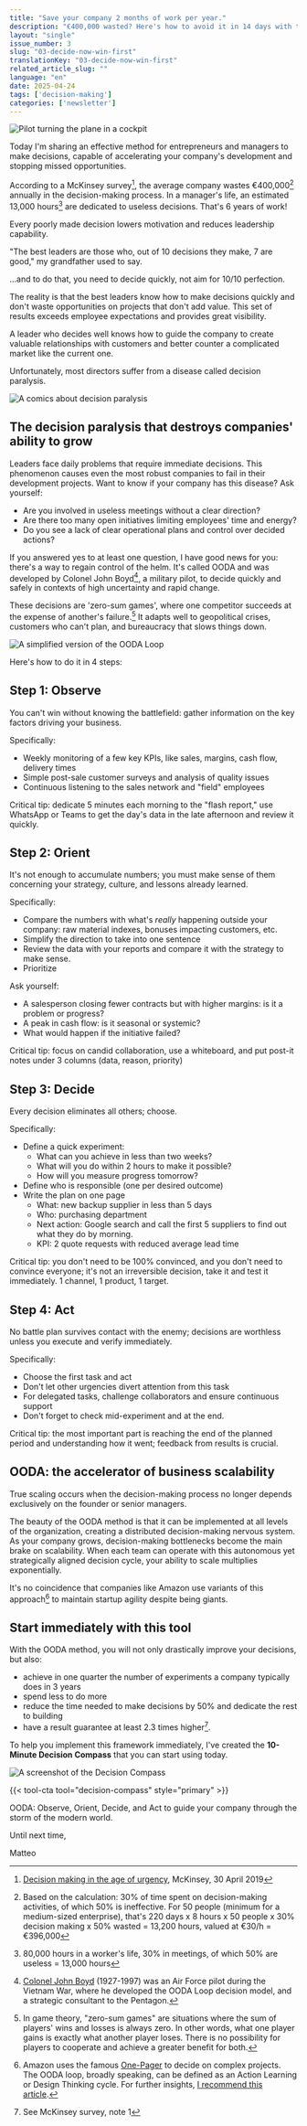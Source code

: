 ```yaml
---
title: "Save your company 2 months of work per year."
description: "€400,000 wasted? Here's how to avoid it in 14 days with the OODA Loop"
layout: "single"
issue_number: 3
slug: "03-decide-now-win-first"
translationKey: "03-decide-now-win-first"
related_article_slug: ""
language: "en"
date: 2025-04-24
tags: ['decision-making']
categories: ['newsletter']
---
```


![Pilot turning the plane in a cockpit](https://cdn.adlimen.com/assets/ai-photos/cockpit-turning.png)

Today I'm sharing an effective method for entrepreneurs and managers to make decisions, capable of accelerating your company's development and stopping missed opportunities.

According to a McKinsey survey[^1], the average company wastes €400,000[^2] annually in the decision-making process. In a manager's life, an estimated 13,000 hours[^3] are dedicated to useless decisions. That's 6 years of work!

Every poorly made decision lowers motivation and reduces leadership capability.

"The best leaders are those who, out of 10 decisions they make, 7 are good," my grandfather used to say.

...and to do that, you need to decide quickly, not aim for 10/10 perfection.

The reality is that the best leaders know how to make decisions quickly and don't waste opportunities on projects that don't add value. This set of results exceeds employee expectations and provides great visibility.

A leader who decides well knows how to guide the company to create valuable relationships with customers and better counter a complicated market like the current one.

Unfortunately, most directors suffer from a disease called decision paralysis.

![A comics about decision paralysis](https://cdn.adlimen.com/branding/visuals/decision-comics.png)

## The decision paralysis that destroys companies' ability to grow

Leaders face daily problems that require immediate decisions. This phenomenon causes even the most robust companies to fail in their development projects. Want to know if your company has this disease? Ask yourself:

- Are you involved in useless meetings without a clear direction?
- Are there too many open initiatives limiting employees' time and energy?
- Do you see a lack of clear operational plans and control over decided actions?

If you answered yes to at least one question, I have good news for you: there's a way to regain control of the helm. It's called OODA and was developed by Colonel John Boyd[^4], a military pilot, to decide quickly and safely in contexts of high uncertainty and rapid change.

These decisions are 'zero-sum games', where one competitor succeeds at the expense of another's failure.[^5] It adapts well to geopolitical crises, customers who can't plan, and bureaucracy that slows things down.

![A simplified version of the OODA Loop](https://cdn.adlimen.com/branding/visuals/ooda-loop-simple.png)

Here's how to do it in 4 steps:

## Step 1: Observe

You can't win without knowing the battlefield: gather information on the key factors driving your business.

Specifically:

- Weekly monitoring of a few key KPIs, like sales, margins, cash flow, delivery times
- Simple post-sale customer surveys and analysis of quality issues
- Continuous listening to the sales network and "field" employees

Critical tip: dedicate 5 minutes each morning to the "flash report," use WhatsApp or Teams to get the day's data in the late afternoon and review it quickly.

## Step 2: Orient

It's not enough to accumulate numbers; you must make sense of them concerning your strategy, culture, and lessons already learned.

Specifically:

- Compare the numbers with what's *really* happening outside your company: raw material indexes, bonuses impacting customers, etc.
- Simplify the direction to take into one sentence
- Review the data with your reports and compare it with the strategy to make sense.
- Prioritize

Ask yourself:

- A salesperson closing fewer contracts but with higher margins: is it a problem or progress?
- A peak in cash flow: is it seasonal or systemic?
- What would happen if the initiative failed?

Critical tip: focus on candid collaboration, use a whiteboard, and put post-it notes under 3 columns (data, reason, priority)

## Step 3: Decide

Every decision eliminates all others; choose.

Specifically:

- Define a quick experiment:
  - What can you achieve in less than two weeks?
  - What will you do within 2 hours to make it possible?
  - How will you measure progress tomorrow?
- Define who is responsible (one per desired outcome)
- Write the plan on one page
  - What: new backup supplier in less than 5 days
  - Who: purchasing department
  - Next action: Google search and call the first 5 suppliers to find out what they do by morning.
  - KPI: 2 quote requests with reduced average lead time

Critical tip: you don't need to be 100% convinced, and you don't need to convince everyone; it's not an irreversible decision, take it and test it immediately. 1 channel, 1 product, 1 target.

## Step 4: Act

No battle plan survives contact with the enemy; decisions are worthless unless you execute and verify immediately.

Specifically:

- Choose the first task and act
- Don't let other urgencies divert attention from this task
- For delegated tasks, challenge collaborators and ensure continuous support
- Don't forget to check mid-experiment and at the end.

Critical tip: the most important part is reaching the end of the planned period and understanding how it went; feedback from results is crucial.

## OODA: the accelerator of business scalability

True scaling occurs when the decision-making process no longer depends exclusively on the founder or senior managers.

The beauty of the OODA method is that it can be implemented at all levels of the organization, creating a distributed decision-making nervous system. As your company grows, decision-making bottlenecks become the main brake on scalability. When each team can operate with this autonomous yet strategically aligned decision cycle, your ability to scale multiplies exponentially.

It's no coincidence that companies like Amazon use variants of this approach[^6] to maintain startup agility despite being giants.

## Start immediately with this tool

With the OODA method, you will not only drastically improve your decisions, but also:

- achieve in one quarter the number of experiments a company typically does in 3 years
- spend less to do more
- reduce the time needed to make decisions by 50% and dedicate the rest to building
- have a result guarantee at least 2.3 times higher[^7].

To help you implement this framework immediately, I've created the **10-Minute Decision Compass** that you can start using today.

![A screenshot of the Decision Compass](https://cdn.adlimen.com/tools/decision-compass/adlimen-decision-compass-screenshot.png)

{{< tool-cta tool="decision-compass" style="primary" >}}

OODA: Observe, Orient, Decide, and Act to guide your company through the storm of the modern world.

Until next time,

Matteo

[^1]: [Decision making in the age of urgency](https://www.mckinsey.com/capabilities/people-and-organizational-performance/our-insights/decision-making-in-the-age-of-urgency), McKinsey, 30 April 2019
[^2]: Based on the calculation: 30% of time spent on decision-making activities, of which 50% is ineffective. For 50 people (minimum for a medium-sized enterprise), that's 220 days x 8 hours x 50 people x 30% decision making x 50% wasted = 13,200 hours, valued at €30/h = €396,000
[^3]: 80,000 hours in a worker's life, 30% in meetings, of which 50% are useless = 13,000 hours
[^4]: [Colonel John Boyd](https://www.coljohnboyd.com/) (1927-1997) was an Air Force pilot during the Vietnam War, where he developed the OODA Loop decision model, and a strategic consultant to the Pentagon.
[^5]: In game theory, "zero-sum games" are situations where the sum of players' wins and losses is always zero. In other words, what one player gains is exactly what another player loses. There is no possibility for players to cooperate and achieve a greater benefit for both.
[^6]: Amazon uses the famous [One-Pager](https://s3.amazonaws.com/kajabi-storefronts-production/file-uploads/sites/2147833033/themes/2154767984/downloads/ceadcee-5cd0-a8fa-5636-21ce61eebf0_One-pager_Template.pdf) to decide on complex projects. The OODA loop, broadly speaking, can be defined as an Action Learning or Design Thinking cycle. For further insights, [I recommend this article](https://thedecisionlab.com/reference-guide/computer-science/the-ooda-loop).
[^7]: See McKinsey survey, note 1
